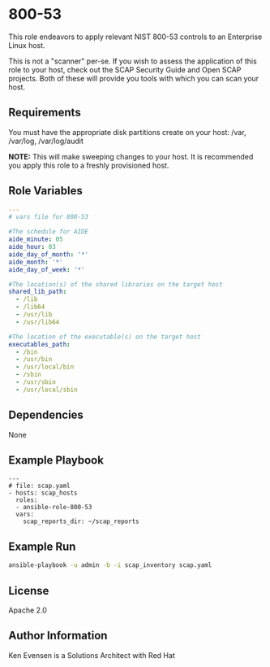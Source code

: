 800-53
=========

This role endeavors to apply relevant NIST 800-53 controls to an Enterprise Linux host.

This is not a "scanner" per-se.  If you wish to assess the application of this role to your host, check out the SCAP Security Guide and Open SCAP projects.  Both of these will provide you tools with which you can scan your host.

Requirements
------------

You must have the appropriate disk partitions create on your host: /var, /var/log, /var/log/audit

<strong>NOTE:</strong> This will make sweeping changes to your host.  It is recommended you apply this role to a freshly provisioned host.

Role Variables
--------------
```yaml
---
# vars file for 800-53

#The schedule for AIDE
aide_minute: 05
aide_hour: 03
aide_day_of_month: '*'
aide_month: '*'
aide_day_of_week: '*'

#The location(s) of the shared libraries on the target host
shared_lib_path:
  - /lib
  - /lib64
  - /usr/lib
  - /usr/lib64

#The location of the executable(s) on the target host
executables_path:
  - /bin
  - /usr/bin
  - /usr/local/bin
  - /sbin
  - /usr/sbin
  - /usr/local/sbin
```
Dependencies
------------

None

Example Playbook
----------------

	---
	# file: scap.yaml
	- hosts: scap_hosts
	  roles:
	  - ansible-role-800-53
	  vars:
    	scap_reports_dir: ~/scap_reports

Example Run
-----------
```bash
ansible-playbook -u admin -b -i scap_inventory scap.yaml
```

License
-------

Apache 2.0

Author Information
------------------

Ken Evensen is a Solutions Architect with Red Hat
